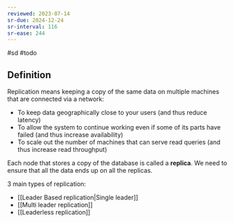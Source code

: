 ```yaml
---
reviewed: 2023-07-14
sr-due: 2024-12-24
sr-interval: 116
sr-ease: 244
---
```


#sd #todo

## Definition

Replication means keeping a copy of the same data on multiple machines that are connected via a network:

- To keep data geographically close to your users (and thus reduce latency)
- To allow the system to continue working even if some of its parts have failed (and thus increase availability)
- To scale out the number of machines that can serve read queries (and thus increase read throughput)

Each node that stores a copy of the database is called a **replica**. We need to ensure that all the data ends up on all the replicas.

3 main types of replication:

- [[Leader Based replication|Single leader]]
- [[Multi leader replication]]
- [[Leaderless replication]]
